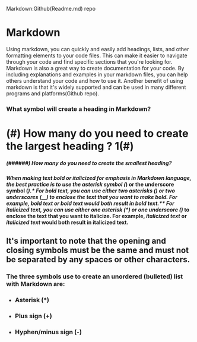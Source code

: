  Markdown:Github(Readme.md) repo

# Markdown
Using markdown, you can quickly and easily add headings, lists, and other formatting elements to your code files. This can make it easier to navigate through your code and find specific sections that you're looking for. Markdown is also a great way to create documentation for your code. By including explanations and examples in your markdown files, you can help others understand your code and how to use it. Another benefit of using markdown is that it's widely supported and can be used in many different programs and platforms(Github repo). 

### What symbol will create a heading in Markdown?
# (#) How many do you need to create the largest heading ? 1(#)
##### (######) How many do you need to create the smallest heading?

#### *When making text bold or italicized for emphasis in Markdown language, the best practice is to use the asterisk symbol (*) or the underscore symbol (_).* **For bold text, you can use either two asterisks (**) or two underscores (__) to enclose the text that you want to make bold. For example, **bold text** or __bold text__ would both result in bold text.** For italicized text, you can use either one _asterisk (*) or one underscore (_)_ to enclose the text that you want to italicize. For example, *italicized text* or _italicized text_ would both result in italicized text.
## It's important to note that the opening and closing symbols must be the same and must not be separated by any spaces or other characters.

### The three symbols use to create an unordered (bulleted) list with Markdown are:

* ### **Asterisk (*)**
* ### **Plus sign (+)**
* ### **Hyphen/minus sign (-)**

